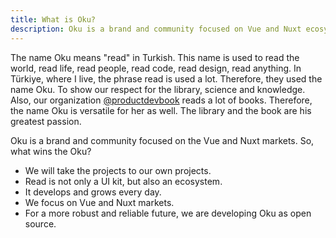 ```yaml
---
title: What is Oku?
description: Oku is a brand and community focused on Vue and Nuxt ecosystem. 
---
```



The name Oku means "read" in Turkish. This name is used to read the world, read life, read people, read code, read design, read anything. In Türkiye, where I live, the phrase read is used a lot. Therefore, they used the name Oku. To show our respect for the library, science and knowledge. Also, our organization [@productdevbook](https://twitter.com/productdevbook) reads a lot of books. Therefore, the name Oku is versatile for her as well. The library and the book are his greatest passion.

Oku is a brand and community focused on the Vue and Nuxt markets. So, what wins the Oku?

- We will take the projects to our own projects.
- Read is not only a UI kit, but also an ecosystem.
- It develops and grows every day.
- We focus on Vue and Nuxt markets.
- For a more robust and reliable future, we are developing Oku as open source.